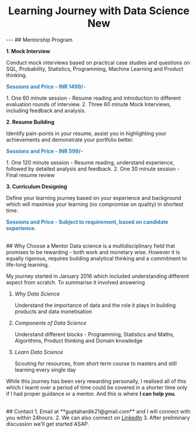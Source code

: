 <h1 style="text-align: center;"> Learning Journey with Data Science New </h1>
---
## Mentorship Program

<p style="font-weight:bold"> 1. Mock Interview </p><p>Conduct mock interviews based on practical case studies and questions on SQL, Probability, Statistics, Programming, Machine Learning and Product thinking.</p>

<p style="font-weight:bold; color: #267CB9;"> Sessions and Price - INR 1499/- </p>
1. One 60 minute session - Resume reading and introduction to different evaluation rounds of interview.
2. Three 60 minute Mock Interviews, including feedback and analysis.


<p style="font-weight:bold"> 2. Resume Building </p><p>Identify pain-points in your resume, assist you in highlighting your achievements and demonstrate your portfolio better.</p>

<p style="font-weight:bold; color: #267CB9;"> Sessions and Price - INR 599/-</p>
1. One 120 minute session - Resume reading, understand experience, followed by detailed analysis and feedback.
2. One 30 minute session - Final resume review


<p style="font-weight:bold"> 3. Curriculum Designing </p><p>Define your learning journey based on your experience and background which will maximise your learning (no compromise on quality) in shortest time.</p>
<p> </p>

<p style="font-weight:bold; color: #267CB9;"> Sessions and Price - Subject to requirement, based on candidate experience.</p>
 

<br>
## Why Choose a Mentor
Data science is a multidisciplinary field that promises to be rewarding - both work and monetary wise. However it is equally rigorous, requires building analytical thinking and a commitment to life-long learning.

My journey started in January 2016 which included understanding different aspect from scratch. To summarise it involved answering

1. <p style="font-style: italic;">Why Data Science</p> Understand the importance of data and the role it plays in building products and data monetisation
2. <p style="font-style: italic;">Components of Data Science</p> Understand different blocks - Programming, Statistics and Maths, Algorithms, Product thinking and Domain knowledge
3. <p style="font-style: italic;">Learn Data Science</p> Scouting for resources, from short term course to masters and still learning every single day

While this journey has been very rewarding personally, I realised all of this which I learnt over a period of time could be covered in a shorter time only if I had proper guidance or a mentor. And this is where **I can help you**. 

<br>
## Contact
1. Email at **guptahardik21@gmail.com** and I will connect with you within 24hours. 
2. We can also connect on <a href="https://www.linkedin.com/in/hardiklgupta/">LinkedIn</a>
3. After preliminary discussion we'll get started ASAP.
<br>


